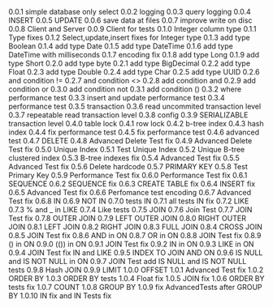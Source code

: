 0.0.1 simple database only select
0.0.2 logging
0.0.3 query logging
0.0.4 INSERT
0.0.5 UPDATE
0.0.6 save data at files
0.0.7 improve write on disc
0.0.8 Client and Server
0.0.9 Client for tests
0.1.0 Integer column type
0.1.1 Type fixes
0.1.2 Select,update,insert fixes for Integer type
0.1.3 add type Boolean
0.1.4 add type Date
0.1.5 add type DateTime
0.1.6 add type DateTime with milliseconds
0.1.7 encoding fix
0.1.8 add type Long
0.1.9 add type Short
0.2.0 add type byte
0.2.1 add type BigDecimal
0.2.2 add type Float
0.2.3 add type Double
0.2.4 add type Char
0.2.5 add type UUID
0.2.6 and condition !=
0.2.7 and condition <>
0.2.8 add condition and
0.2.9 add condition or
0.3.0 add condition not
0.3.1 add condition ()
0.3.2 where performance test
0.3.3 insert and update performance test
0.3.4 performance test
0.3.5 transaction
0.3.6 read uncommited transaction level
0.3.7 repeatable read  transaction level
0.3.8 config
0.3.9 SERIALIZABLE transaction level
0.4.0 table lock
0.4.1 row lock
0.4.2 b-tree index
0.4.3 hash index
0.4.4 fix performance test
0.4.5 fix performance test
0.4.6 advanced test
0.4.7 DELETE
0.4.8 Advanced Delete Test fix
0.4.9 Advanced Delete Test fix
0.5.0 Unique Index
0.5.1 Test Unique Index
0.5.2 Unique B-tree clustered index
0.5.3 B-tree indexes fix
0.5.4 Advanced Test fix
0.5.5 Advanced Test fix
0.5.6 Delete hardcode
0.5.7 PRIMARY KEY
0.5.8 Test Primary Key
0.5.9 Performance Test fix
0.6.0 Performance Test fix
0.6.1 SEQUENCE
0.6.2 SEQUENCE fix
0.6.3 CREATE TABLE fix
0.6.4 INSERT fix
0.6.5 Advanced Test fix
0.6.6 Perfomance test encoding
0.6.7 Advanced Test fix
0.6.8 IN
0.6.9 NOT IN
0.7.0 tests IN
0.7.1 all tests IN fix
0.7.2 LIKE
0.7.3 % and  _ in LIKE
0.7.4 Like tests
0.7.5 JOIN
0.7.6 Join Test
0.7.7 JOIN Test fix
0.7.8 OUTER JOIN
0.7.9 LEFT OUTER JOIN
0.8.0 RIGHT OUTER JOIN
0.8.1 LEFT JOIN
0.8.2 RIGHT JOIN
0.8.3 FULL JOIN
0.8.4 CROSS JOIN
0.8.5 JOIN Test fix
0.8.6 AND in ON
0.8.7 OR in ON
0.8.8 JOIN Test fix
0.8.9 () in ON
0.9.0 (()) in ON
0.9.1 JOIN Test fix
0.9.2 IN in ON
0.9.3 LIKE in ON
0.9.4 JOIN Test fix IN and LIKE
0.9.5 INDEX TO JOIN AND ON
0.9.6 IS NULL and IS NOT NULL in ON
0.9.7 JOIN Test add IS NULL and IS NOT NULL tests
0.9.8 Hash JOIN
0.9.9 LIMIT
1.0.0 OFFSET
1.0.1 Advanced Test fix
1.0.2 ORDER BY
1.0.3 ORDER BY tests
1.0.4 Float fix
1.0.5 JOIN fix
1.0.6 ORDER BY tests fix
1.0.7 COUNT
1.0.8 GROUP BY
1.0.9 fix AdvancedTests after GROUP BY
1.0.10 IN fix and IN Tests fix